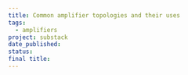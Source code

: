 ```yaml
---
title: Common amplifier topologies and their uses
tags:
  - amplifiers
project: substack
date_published: 
status: 
final title:
---
```

